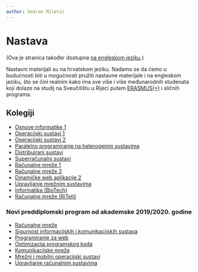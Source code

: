```yaml
---
author: Vedran Miletić
---
```


# Nastava

(Ova je stranica također dostupna [na engleskom jeziku](../../en/teaching.md).)

Nastavni materijali su na hrvatskom jeziku. Nadamo se da ćemo u budućnosti biti u mogućnosti pružiti nastavne materijale i na engleskom jeziku, što se čini realnim kako ima sve više i više međunarodnih studenata koji dolaze na studij na Sveučilištu u Rijeci putem [ERASMUS(+)](https://ec.europa.eu/programmes/erasmus-plus/node_hr) i sličnih programa.

## Kolegiji

- [Osnove informatike 1](kolegiji/OI1.md)
- [Operacijski sustavi 1](kolegiji/OS1.md)
- [Operacijski sustavi 2](kolegiji/OS2.md)
- [Paralelno programiranje na heterogenim sustavima](kolegiji/PPHS.md)
- [Distribuirani sustavi](kolegiji/DS.md)
- [Superračunalni sustavi](kolegiji/SRS.md)
- [Računalne mreže 1](kolegiji/RM1.md)
- [Računalne mreže 2](kolegiji/RM2.md)
- [Dinamičke web aplikacije 2](kolegiji/DWA2.md)
- [Upravljanje mrežnim sustavima](kolegiji/UMS.md)
- [Informatika (BioTech)](kolegiji/INF-BioTech.md)
- [Računalne mreže (RiTeh)](kolegiji/RM-RiTeh.md)

### Novi preddiplomski program od akademske 2019/2020. godine

- [Računalne mreže](kolegiji/RM.md)
- [Sigurnost informacijskih i komunikacijskih sustava](kolegiji/SIKS.md)
- [Programiranje za web](kolegiji/PW.md)
- [Optimizacija programskog koda](kolegiji/OPK.md)
- [Komunikacijske mreže](kolegiji/KM.md)
- [Mrežni i mobilni operacijski sustavi](kolegiji/MMOS.md)
- [Upravljanje računalnim sustavima](kolegiji/URS.md)
